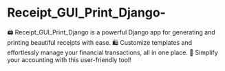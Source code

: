 # Receipt_GUI_Print_Django-
🖨️ Receipt_GUI_Print_Django is a powerful Django app for generating and printing beautiful receipts with ease. 🛍️ Customize templates and effortlessly manage your financial transactions, all in one place. 📄 Simplify your accounting with this user-friendly tool!
